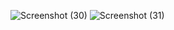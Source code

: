 ![Screenshot (30)](https://github.com/user-attachments/assets/51a5ace0-3bbe-4c5d-a2bf-48e535d93f4e)
![Screenshot (31)](https://github.com/user-attachments/assets/68959e1e-6205-4366-999e-db8eb7576e8e)
